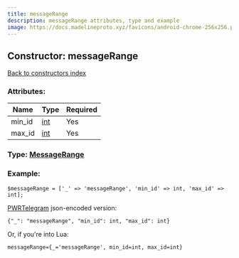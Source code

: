 ```yaml
---
title: messageRange
description: messageRange attributes, type and example
image: https://docs.madelineproto.xyz/favicons/android-chrome-256x256.png
---
```

## Constructor: messageRange  
[Back to constructors index](index.md)



### Attributes:

| Name     |    Type       | Required |
|----------|---------------|----------|
|min\_id|[int](../types/int.md) | Yes|
|max\_id|[int](../types/int.md) | Yes|



### Type: [MessageRange](../types/MessageRange.md)


### Example:

```
$messageRange = ['_' => 'messageRange', 'min_id' => int, 'max_id' => int];
```  

[PWRTelegram](https://pwrtelegram.xyz) json-encoded version:

```
{"_": "messageRange", "min_id": int, "max_id": int}
```


Or, if you're into Lua:  


```
messageRange={_='messageRange', min_id=int, max_id=int}

```


